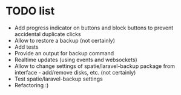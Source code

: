 # TODO list

- Add progress indicator on buttons and block buttons to prevent accidental duplicate clicks
- Allow to restore a backup (not certainly)
- Add tests
- Provide an output for backup command
- Realtime updates (using events and websockets)
- Allow to change settings of spatie/laravel-backup package from interface - add/remove disks, etc. (not certainly)
- Test spatie/laravel-backup settings
- Refactoring :)